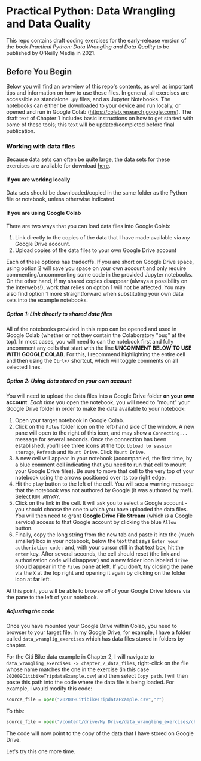 # Practical Python: Data Wrangling and Data Quality

This repo contains draft coding exercises for the early-release version of the book _Practical Python: Data Wrangling and Data Quality_ to be published by O'Reilly Media in 2021.

## Before You Begin

Below you will find an overview of this repo's contents, as well as important tips and information on how to use these files. In general, all exercises are accessible as standalone `.py` files, and as Jupyter Notebooks. The notebooks can either be downloaded to your device and run locally, or opened and run in Google Colab (https://colab.research.google.com/). The draft text of Chapter 1 includes basic instructions on how to get started with some of these tools; this text will be updated/completed before final publication.

### Working with data files

Because data sets can often be quite large, the data sets for these exercises are available for download [here](https://drive.google.com/drive/folders/1cU5Tdg_fvrCcwvAAyhMOhpbEcI2fF7sb?usp=sharing). 

#### If you are working locally
Data sets should be downloaded/copied in the same folder as the Python file or notebook, unless otherwise indicated.

#### If you are using Google Colab

There are two ways that you can load data files into Google Colab:

1. Link directly to the copies of the data that I have made available via _my_ Google Drive account.
2. Upload copies of the data files to your own Google Drive account


Each of these options has tradeoffs. If you are short on Google Drive space, using option 2 will save you space on your own account and only require commenting/uncommenting some code in the provided Jupyter notebooks. On the other hand, if my shared copies disappear (always a possibility on the interwebs!), work that relies on option 1 will not be affected. You may also find option 1 more straightforward when substituting your own data sets into the example notebooks.

##### Option 1: Link directly to shared data files

All of the notebooks provided in this repo can be opened and used in Google Colab (whether or not they contain the Colaboratory "bug" at the top). In most cases, you will need to can the notebook first and fully uncomment any cells that start with the line **UNCOMMENT BELOW TO USE WITH GOOGLE COLAB**. For this, I recommend highlighting the entire cell and then using the `Ctrl+/` shortcut, which will toggle comments on all selected lines.


##### Option 2: Using data stored on your own account

You will need to upload the data files into a Google Drive folder **on your own account**. _Each time_ you open the notebook, you will need to "mount" your Google Drive folder in order to make the data available to your notebook:

1. Open your target notebook in Google Colab.
2. Click on the `Files` folder icon on the left-hand side of the window. A new pane will open to the right of this icon, and may show a `Connecting...` message for several seconds. Once the connection has been established, you'll see three icons at the top: `Upload to session storage`, `Refresh` and `Mount Drive`. Click `Mount Drive`.
3. A new cell will appear in your notebook (accompanied, the first time, by a blue comment cell indicating that you need to run that cell to mount your Google Drive files). Be sure to move that cell to the very top of your notebook using the arrows positioned over its top right edge.
4. Hit the `play` button to the left of the cell. You will see a warning message that the notebook was not authored by Google (it was authored by me!). Select `RUN ANYWAY`.
5. Click on the link in the cell. It will ask you to select a Google account - you should choose the one to which you have uploaded the data files. You will then need to grant **Google Drive File Stream** (which _is_ a Google service) access to that Google account by clicking the blue `Allow` button. 
6. Finally, copy the long string from the new tab and paste it into the (much smaller) box in your notebook, below the text that says `Enter your authoriation code:` and, with your cursor still in that text box, hit the `enter` key. After several seconds, the cell should reset (the link and authorization code will disappear) and a new folder icon labeled `drive` should appear in the `Files` pane at left. If you don't, try closing the pane via the `X` at the top right and opening it again by clicking on the folder icon at far left.

At this point, you will be able to browse _all_ of your Google Drive folders via the pane to the left of your notebook. 

##### Adjusting the code

Once you have mounted your Google Drive within Colab, you need to browser to your target file. In my Google Drive, for example, I have a folder called `data_wranglig_exercises` which has data files stored in folders by chapter. 

For the Citi Bike data example in Chapter 2, I will navigate to `data_wrangling_exercises -> chapter_2_data_files`, right-click on the file whose name matches the one in the exercise (in this case `202009CitibikeTripdataExample.csv`) and then select `Copy path`. I will then paste this path into the code where the data file is being loaded. For example, I would modify this code:

```python
source_file = open("202009CitibikeTripdataExample.csv","r")
```
To this:

```python
source_file = open("/content/drive/My Drive/data_wrangling_exercises/chapter_2_data_files/202009CitibikeTripdataExample.csv","r")
```

The code will now point to the copy of the data that I have stored on Google Drive.

Let's try this one more time.


